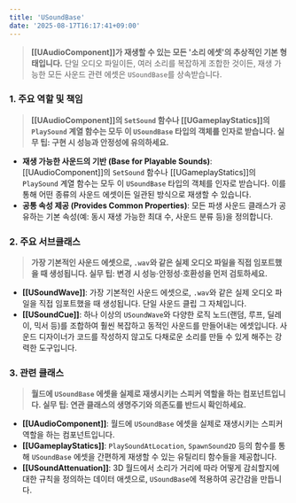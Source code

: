 ```yaml
---
title: 'USoundBase'
date: '2025-08-17T16:17:41+09:00'
---
```

> **[[UAudioComponent]]가 재생할 수 있는 모든 '소리 에셋'의 추상적인 기본 형태입니다.** 단일 오디오 파일이든, 여러 소리를 복잡하게 조합한 것이든, 재생 가능한 모든 사운드 관련 에셋은 `USoundBase`를 상속받습니다.

### **1. 주요 역할 및 책임**
> **[[UAudioComponent]]의 `SetSound` 함수나 [[UGameplayStatics]]의 `PlaySound` 계열 함수는 모두 이 `USoundBase` 타입의 객체를 인자로 받습니다. 실무 팁: 구현 시 성능과 안정성에 유의하세요.**
* **재생 가능한 사운드의 기반 (Base for Playable Sounds)**:
	[[UAudioComponent]]의 `SetSound` 함수나 [[UGameplayStatics]]의 `PlaySound` 계열 함수는 모두 이 `USoundBase` 타입의 객체를 인자로 받습니다. 이를 통해 어떤 종류의 사운드 에셋이든 일관된 방식으로 재생할 수 있습니다.
* **공통 속성 제공 (Provides Common Properties)**:
	모든 파생 사운드 클래스가 공유하는 기본 속성(예: 동시 재생 가능한 최대 수, 사운드 분류 등)을 정의합니다.

### **2. 주요 서브클래스**
> **가장 기본적인 사운드 에셋으로, `.wav`와 같은 실제 오디오 파일을 직접 임포트했을 때 생성됩니다. 실무 팁: 변경 시 성능·안정성·호환성을 먼저 검토하세요.**
* **[[USoundWave]]**:
	가장 기본적인 사운드 에셋으로, `.wav`와 같은 실제 오디오 파일을 직접 임포트했을 때 생성됩니다. 단일 사운드 클립 그 자체입니다.
* **[[USoundCue]]**:
	하나 이상의 `USoundWave`와 다양한 로직 노드(랜덤, 루프, 딜레이, 믹서 등)를 조합하여 훨씬 복잡하고 동적인 사운드를 만들어내는 에셋입니다. 사운드 디자이너가 코드를 작성하지 않고도 다채로운 소리를 만들 수 있게 해주는 강력한 도구입니다.

### **3. 관련 클래스**
> **월드에 `USoundBase` 에셋을 실제로 재생시키는 스피커 역할을 하는 컴포넌트입니다. 실무 팁: 연관 클래스의 생명주기와 의존도를 반드시 확인하세요.**
* **[[UAudioComponent]]**:
	월드에 `USoundBase` 에셋을 실제로 재생시키는 스피커 역할을 하는 컴포넌트입니다.
* **[[UGameplayStatics]]**:
	`PlaySoundAtLocation`, `SpawnSound2D` 등의 함수를 통해 `USoundBase` 에셋을 간편하게 재생할 수 있는 유틸리티 함수들을 제공합니다.
* **[[USoundAttenuation]]**:
	3D 월드에서 소리가 거리에 따라 어떻게 감쇠할지에 대한 규칙을 정의하는 데이터 애셋으로, `USoundBase`에 적용하여 공간감을 만듭니다.